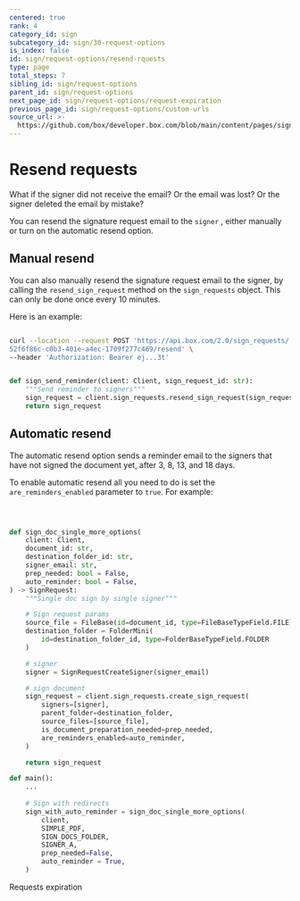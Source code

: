 ```yaml
---
centered: true
rank: 4
category_id: sign
subcategory_id: sign/30-request-options
is_index: false
id: sign/request-options/resend-rquests
type: page
total_steps: 7
sibling_id: sign/request-options
parent_id: sign/request-options
next_page_id: sign/request-options/request-expiration
previous_page_id: sign/request-options/custom-urls
source_url: >-
  https://github.com/box/developer.box.com/blob/main/content/pages/sign/30-request-options/40-resend-rquests.md
---
```

# Resend requests

What if the signer did not receive the email? Or the email was lost? Or the
signer deleted the email by mistake?

You can resend the signature request email to the `signer` , either manually or
turn on the automatic resend option.

## Manual resend

You can also manually resend the signature request email to the signer, by
calling the `resend_sign_request` method on the `sign_requests` object. This
can only be done once every 10 minutes.

Here is an example:

<Tabs>

<Tab title='cURL'>

```bash

curl --location --request POST 'https://api.box.com/2.0/sign_requests/
52f6f86c-c0b3-401e-a4ec-1709f277c469/resend' \
--header 'Authorization: Bearer ej...3t'

```
    

</Tab>

<Tab title='Python Gen SDK'>

```python

def sign_send_reminder(client: Client, sign_request_id: str):
    """Send reminder to signers"""
    sign_request = client.sign_requests.resend_sign_request(sign_request_id)
    return sign_request

```

</Tab>

</Tabs>

## Automatic resend

The automatic resend option sends a reminder email to the signers that have not
signed the document yet, after 3, 8, 13, and 18 days.

To enable automatic resend all you need to do is set the
`are_reminders_enabled` parameter to `true`. For example:

<Tabs>

<Tab title='cURL'>

```bash
    
```

</Tab>

<Tab title='Python Gen SDK'>

```python

def sign_doc_single_more_options(
    client: Client,
    document_id: str,
    destination_folder_id: str,
    signer_email: str,
    prep_needed: bool = False,
    auto_reminder: bool = False,
) -> SignRequest:
    """Single doc sign by single signer"""

    # Sign request params
    source_file = FileBase(id=document_id, type=FileBaseTypeField.FILE)
    destination_folder = FolderMini(
        id=destination_folder_id, type=FolderBaseTypeField.FOLDER
    )

    # signer
    signer = SignRequestCreateSigner(signer_email)

    # sign document
    sign_request = client.sign_requests.create_sign_request(
        signers=[signer],
        parent_folder=destination_folder,
        source_files=[source_file],
        is_document_preparation_needed=prep_needed,
        are_reminders_enabled=auto_reminder,
    )

    return sign_request

def main():
    ...
    
    # Sign with redirects
    sign_with_auto_reminder = sign_doc_single_more_options(
        client,
        SIMPLE_PDF,
        SIGN_DOCS_FOLDER,
        SIGNER_A,
        prep_needed=False,
        auto_reminder = True,
    )

```

</Tab>

</Tabs>

<Next>

Requests expiration

</Next>